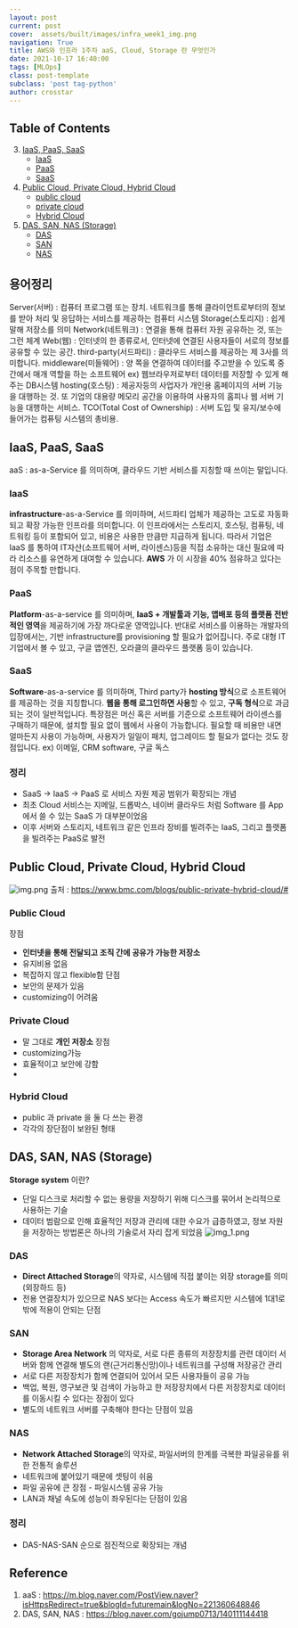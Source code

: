 ```yaml
---
layout: post
current: post
cover:  assets/built/images/infra_week1_img.png
navigation: True
title: AWS와 인프라 1주차 aaS, Cloud, Storage 란 무엇인가
date: 2021-10-17 16:40:00
tags: [MLOps]
class: post-template
subclass: 'post tag-python'
author: crosstar
---
```


## Table of Contents
3. [IaaS, PaaS, SaaS](#iaas-paas-saas)
    - [IaaS](#iaas)
    - [PaaS](#paas)
    - [SaaS](#saas)
4. [Public Cloud, Private Cloud, Hybrid Cloud](#public-cloud-private-cloud-hybrid-cloud)
    - [public cloud](#public-cloud)
    - [private cloud](#private-cloud)
    - [Hybrid Cloud](#hybrid-cloud)
5. [DAS, SAN, NAS (Storage)](#das-san-nas-storage)
    - [DAS](#das)
    - [SAN](#san)
    - [NAS](#nas)

## 용어정리
Server(서버) : 컴퓨터 프로그램 또는 장치.  네트워크를 통해 클라이언트로부터의 정보를 받아 처리 및 응답하는 서비스를 제공하는 컴퓨터 시스템
Storage(스토리지) : 쉽게 말해 저장소를 의미
Network(네트뭐크) : 연결을 통해 컴퓨터 자원 공유하는 것, 또는 그런 체계
Web(웹) : 인터넷의 한 종류로서, 인터넷에 연결된 사용자들이 서로의 정보를 공유할 수 있는 공간.
third-party(서드파티) : 클라우드 서비스를 제공하는 제 3사를 의미합니다.
middleware(미들웨어) : 양 쪽을 연결하여 데이터를 주고받을 수 있도록 중간에서 매개 역할을 하는 소프트웨어 ex) 웹브라우저로부터 데이터를 저장할 수 있게 해주는 DB시스템
hosting(호스팅) : 제공자등의 사업자가 개인용 홈페이지의 서버 기능을 대행하는 것. 또 기업의 대용량 메모리 공간을 이용하여 사용자의 홈피나 웹 서버 기능을 대행하는 서비스.
TCO(Total Cost of Ownership) : 서버 도입 및 유지/보수에 들어가는 컴퓨팅 시스템의 총비용. 

## IaaS, PaaS, SaaS
aaS : as-a-Service 를 의미하며, 클라우드 기반 서비스를 지칭할 때 쓰이는 말입니다.

### IaaS
 **infrastructure**-as-a-Service 를 의미하며, 서드파티 업체가 제공하는 고도로 자동화되고 확장 가능한 인프라를 의미합니다.
이 인프라에서는 스토리지, 호스팅, 컴퓨팅, 네트워킹 등이 포함되어 있고, 비용은 사용한 만큼만 지급하게 됩니다.
따라서 기업은 IaaS 를 통하여 IT자산(소프트웨어 서버, 라이센스)등을 직접 소유하는 대신
필요에 따라 리소스를 유연하게 대여할 수 있습니다.
**AWS** 가 이 시장을 40% 점유하고 있다는 점이 주목할 만합니다.
### PaaS
 **Platform**-as-a-service 를 의미하며, **IaaS + 개발툴과 기능, 앱배포 등의 플랫폼 전반적인 영역**을 제공하기에 가장 까다로운 영역입니다.
반대로 서비스를 이용하는 개발자의 입장에서는, 기반 infrastructure를 provisioning 할  필요가 없어집니다.
주로 대형 IT기업에서 볼 수 있고, 구글 앱엔진, 오라클의 클라우드 플랫폼 등이 있습니다.

### SaaS
 **Software**-as-a-service 를 의미하며, Third party가 **hosting 방식**으로 소프트웨어를 제공하는 것을 지칭합니다. **웹을 통해 로그인하면 사용**할 수 있고, **구독 형식**으로 과금되는 것이 일반적입니다.
특장점은 머신 혹은 서버를 기준으로 소프트웨어 라이센스를 구매하기 때문에, 설치할 필요 없이 웹에서 사용이 가능합니다.
필요할 때 비용만 내면 얼마든지 사용이 가능하며, 사용자가 일일이 패치, 업그레이드 할 필요가 없다는 것도 장점입니다.
ex) 이메일, CRM software, 구글 독스 

### 정리
 - SaaS -> IaaS -> PaaS 로 서비스 자원 제공 범위가 확장되는 개념
 - 최초 Cloud 서비스는 지메일, 드롭박스, 네이버 클라우드 처럼 Software 를 App에서 쓸 수 있는 SaaS 가 대부분이었음 
 - 이후 서버와 스토리지, 네트워크 같은 인프라 장비를 빌려주는 IaaS, 그리고 플랫폼을 빌려주는 PaaS로 발전

## Public Cloud, Private Cloud, Hybrid Cloud
![img.png](../../assets/built/images/infra_week1_img.png)
출처 : https://www.bmc.com/blogs/public-private-hybrid-cloud/#
### Public Cloud
장점
- **인터넷을 통해 전달되고 조직 간에 공유가 가능한 저장소**
- 유지비용 없음
- 복잡하지 않고 flexible함
단점
- 보안의 문제가 있음
- customizing이 어려움
### Private Cloud
- 말 그대로 **개인 저장소**
장점
- customizing가능
- 효율적이고 보안에 강함
- 
### Hybrid Cloud
- public 과 private 을 둘 다 쓰는 환경
- 각각의 장단점이 보완된 형태

## DAS, SAN, NAS (Storage)
**Storage system** 이란?
  - 단일 디스크로 처리할 수 없는 용량을 저장하기 위해 디스크를 묶어서 논리적으로 사용하는 기슬
  - 데이터 범람으로 인해 효율적인 저장과 관리에 대한 수요가 급증하였고, 정보 자원을 저장하는 방법론은 하나의 기술로서 자리 잡게 되었음
![img_1.png](../../assets/built/images/infra_week1_img_1.png)
### DAS
 - **Direct Attached Storage**의 약자로, 시스템에 직접 붙이는 외장 storage를 의미(외장하드 등)
 - 전용 연결장치가 있으므로 NAS 보다는 Access 속도가 빠르지만 시스템에 1대1로밖에 적용이 안되는 단점
### SAN
 - **Storage Area Network** 의 약자로, 서로 다른 종류의 저장장치를 관련 데이터 서버와 함께 연결해 별도의 랜(근거리통신망)이나 네트워크를 구성해 저장공간 관리
 - 서로 다른 저장장치가 함께 연결되어 있어서 모든 사용자들이 공유 가능
 - 백업, 복원, 영구보관 및 검색이 가능하고 한 저장장치에서 다른 저장장치로 데이터를 이동시킬 수 있다는 장점이 있다
 - 별도의 네트워크 서버를 구축해야 한다는 단점이 있음
### NAS
 - **Network Attached Storage**의 약자로, 파일서버의 한계를 극복한 파일공유를 위한 전통적 솔루션
 - 네트워크에 붙어있기 때문에 셋팅이 쉬움
 - 파일 공유에 큰 장점 - 파일시스템 공유 가능
 - LAN과 채널 속도에 성능이 좌우된다는 단점이 있음

### 정리
- DAS-NAS-SAN 순으로 점진적으로 확장되는 개념


## Reference
1) aaS : https://m.blog.naver.com/PostView.naver?isHttpsRedirect=true&blogId=futuremain&logNo=221360648846
2) DAS, SAN, NAS : https://blog.naver.com/gojump0713/140111144418


